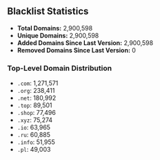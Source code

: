 ## Blacklist Statistics

- **Total Domains:** 2,900,598
- **Unique Domains:** 2,900,598
- **Added Domains Since Last Version:** 2,900,598
- **Removed Domains Since Last Version:** 0

### Top-Level Domain Distribution

-  `.com`: 1,271,571
-  `.org`: 238,411
-  `.net`: 180,992
-  `.top`: 89,501
-  `.shop`: 77,496
-  `.xyz`: 75,274
-  `.io`: 63,965
-  `.ru`: 60,885
-  `.info`: 51,955
-  `.pl`: 49,003
